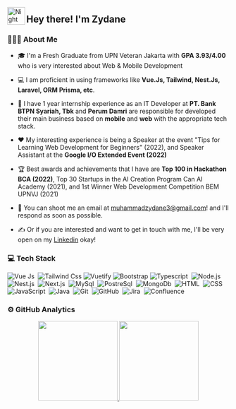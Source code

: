 <img alt="Night Coding" src="./assets/Hand%20Wave.gif" width='40' align="left"/><h2>Hey there! I'm Zydane</h2>

### 👨🏻‍💻 About Me

- 🎓 I'm a Fresh Graduate from UPN Veteran Jakarta with **GPA 3.93/4.00** who is very interested about Web & Mobile Development

- 💻 I am proficient in using frameworks like **Vue.Js, Tailwind, Nest.Js, Laravel, ORM Prisma, etc**.

- 💼 I have 1 year internship experience as an IT Developer at **PT. Bank BTPN Syariah, Tbk** and **Perum Damri** are responsible for developed their main business based on **mobile** and **web** with the appropriate tech stack.

- ❤️ My interesting experience is being a Speaker at the event "Tips for Learning Web Development for Beginners" (2022), and Speaker Assistant at the **Google I/O Extended Event (2022)**

- 🏆 Best awards and achievements that I have are **Top 100 in Hackathon BCA (2022)**, Top 30 Startups in the AI Creation Program Can AI Academy (2021), and 1st Winner Web Development Competition BEM UPNVJ (2021)

- 📧 You can shoot me an email at muhammadzydane3@gmail.com! and I'll respond as soon as possible.

- ✍️ Or if you are interested and want to get in touch with me, I'll be very open on my [Linkedin](https://www.linkedin.com/in/mohamadzydane/) okay!


### 💻 Tech Stack
![Vue Js](https://img.shields.io/badge/-Vue.js-05122A?style=flat&logo=vue.js)&nbsp;
![Tailwind Css](https://img.shields.io/badge/-Tailwind_CSS-05122A?style=flat&logo=tailwindcss)
![Vuetify](https://img.shields.io/badge/-Vuetify-05122A?style=flat&logo=vuetify)
![Bootstrap](https://img.shields.io/badge/-Bootstrap-05122A?style=flat&logo=bootstrap)
![Typescript](https://img.shields.io/badge/-Typescript-05122A?style=flat&logo=Typescript)&nbsp;
![Node.js](https://img.shields.io/badge/-Node.js-05122A?style=flat&logo=node.js)&nbsp;
![Nest.js](https://img.shields.io/badge/-Nest.js-05122A?style=flat&logo=nestjs)&nbsp;
![Next.js](https://img.shields.io/badge/-Next.js-05122A?style=flat&logo=next.js)&nbsp;
![MySql](https://img.shields.io/badge/-MySQL-05122A?style=flat&logo=mysql&logoColor=white)&nbsp;
![PostreSql](https://img.shields.io/badge/-PostgreSQL-05122A?style=flat&logo=postgresql)&nbsp;
![MongoDb](https://img.shields.io/badge/-MongoDB-05122A?style=flat&logo=mongodb)&nbsp;
![HTML](https://img.shields.io/badge/-HTML-05122A?style=flat&logo=HTML5)&nbsp;
![CSS](https://img.shields.io/badge/-CSS-05122A?style=flat&logo=CSS3&logoColor=1572B6)&nbsp;
![JavaScript](https://img.shields.io/badge/-JavaScript-05122A?style=flat&logo=javascript)&nbsp;
![Java](https://img.shields.io/badge/-Java-05122A?style=flat&logo=java&logoColor=white)&nbsp;
![Git](https://img.shields.io/badge/-Git-05122A?style=flat&logo=git)&nbsp;
![GitHub](https://img.shields.io/badge/-GitHub-05122A?style=flat&logo=github)&nbsp;
![Jira](https://img.shields.io/badge/-Jira-05122A?style=flat&logo=jira)&nbsp;
![Confluence](https://img.shields.io/badge/-Confluence-05122A?style=flat&logo=confluence)&nbsp;


### ⚙️ GitHub Analytics

<p align="center">
<a href="https://github.com/zydane07">
  <img height="180em" src="https://github-readme-stats-eight-theta.vercel.app/api?username=zydane07&show_icons=true&theme=algolia&include_all_commits=true&count_private=true"/>
  <img height="180em" src="https://github-readme-stats-eight-theta.vercel.app/api/top-langs/?username=zydane07&layout=compact&langs_count=8&theme=algolia"/>
</a>
</p>
